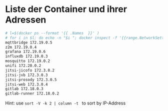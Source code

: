 # Liste der Container und ihrer Adressen

```bash
# l=$(docker ps --format '{{ .Names  }}' )
# for i in $l; do echo -n "$i "; docker inspect -f '{{range.NetworkSettings.Networks}}{{.IPAddress}}{{end}}' $i; done | column -t
mqttbridge 172.19.0.5
z2m 172.19.0.4
grafana 172.19.0.6
influxdb 172.19.0.3
mosquitto 172.19.0.2
unifi 172.20.0.2
jitsi-jicofo 172.3.0.2
jitsi-jvb 172.3.0.3
jitsi-prosody 172.3.0.5
jitsi-web 172.3.0.4
gitlab 172.18.0.3
gitlab-runner 172.18.0.2
```
Hint: use ```sort -V -k 2 | column -t ``` to sort by IP-Address
